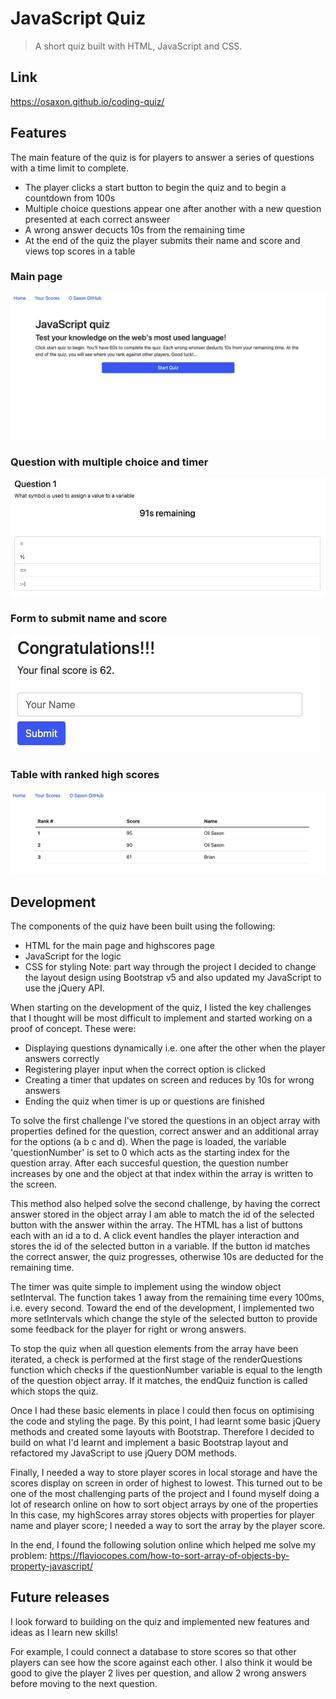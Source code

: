 # JavaScript Quiz
> A short quiz built with HTML, JavaScript and CSS.

## Link

https://osaxon.github.io/coding-quiz/ 

## Features

The main feature of the quiz is for players to answer a series of questions with a time limit to complete. 
* The player clicks a start button to begin the quiz and to begin a countdown from 100s
* Multiple choice questions appear one after another with a new question presented at each correct answeer
* A wrong answer decucts 10s from the remaining time
* At the end of the quiz the player submits their name and score and views top scores in a table

### Main page
<img src="./assets/img/Main.jpg">

### Question with multiple choice and timer
<img src="./assets/img/Question.jpg">

### Form to submit name and score
<img src="./assets/img/Submit-form.jpg">

### Table with ranked high scores
<img src="./assets/img/High-scores.jpg">

## Development

The components of the quiz have been built using the following:
* HTML for the main page and highscores page
* JavaScript for the logic
* CSS for styling 
Note: part way through the project I decided to change the layout design using Bootstrap v5 and also updated my JavaScript to use the jQuery API.

When starting on the development of the quiz, I listed the key challenges that I thought will be most difficult to implement and started working on a proof of concept. These were:
* Displaying questions dynamically i.e. one after the other when the player answers correctly
* Registering player input when the correct option is clicked
* Creating a timer that updates on screen and reduces by 10s for wrong answers
* Ending the quiz when timer is up or questions are finished

To solve the first challenge I've stored the questions in an object array with properties defined for the question, correct answer and an additional array for the options (a b c and d). When the page is loaded, the variable 'questionNumber' is set to 0 which acts as the starting index for the question array. After each succesful question, the question number increases by one and the object at that index within the array is written to the screen.

This method also helped solve the second challenge, by having the correct answer stored in the object array I am able to match the id of the selected button with the answer within the array. The HTML has a list of buttons each with an id a to d. A click event handles the player interaction and stores the id of the selected button in a variable. If the button id matches the correct answer, the quiz progresses, otherwise 10s are deducted for the remaining time.

The timer was quite simple to implement using the window object setInterval. The function takes 1 away from the remaining time every 100ms, i.e. every second. Toward the end of the development, I implemented two more setIntervals which change the style of the selected button to provide some feedback for the player for right or wrong answers.

To stop the quiz when all question elements from the array have been iterated, a check is performed at the first stage of the renderQuestions function which checks if the questionNumber variable is equal to the length of the question object array. If it matches, the endQuiz function is called which stops the quiz.

Once I had these basic elements in place I could then focus on optimising the code and styling the page. By this point, I had learnt some basic jQuery methods and created some layouts with Bootstrap. Therefore I decided to build on what I'd learnt and implement a basic Bootstrap layout and refactored my JavaScript to use jQuery DOM methods. 

Finally, I needed a way to store player scores in local storage and have the scores display on screen in order of highest to lowest. This turned out to be one of the most challenging parts of the project and I found myself doing a lot of research online on how to sort object arrays by one of the properties In this case, my highScores array stores objects with properties for player name and player score; I needed a way to sort the array by the player score.

In the end, I found the following solution online which helped me solve my problem:  https://flaviocopes.com/how-to-sort-array-of-objects-by-property-javascript/ 

## Future releases

I look forward to building on the quiz and implemented new features and ideas as I learn new skills!

For example, I could connect a database to store scores so that other players can see how the score against each other.
I also think it would be good to give the player 2 lives per question, and allow 2 wrong answers before moving to the next question. 
